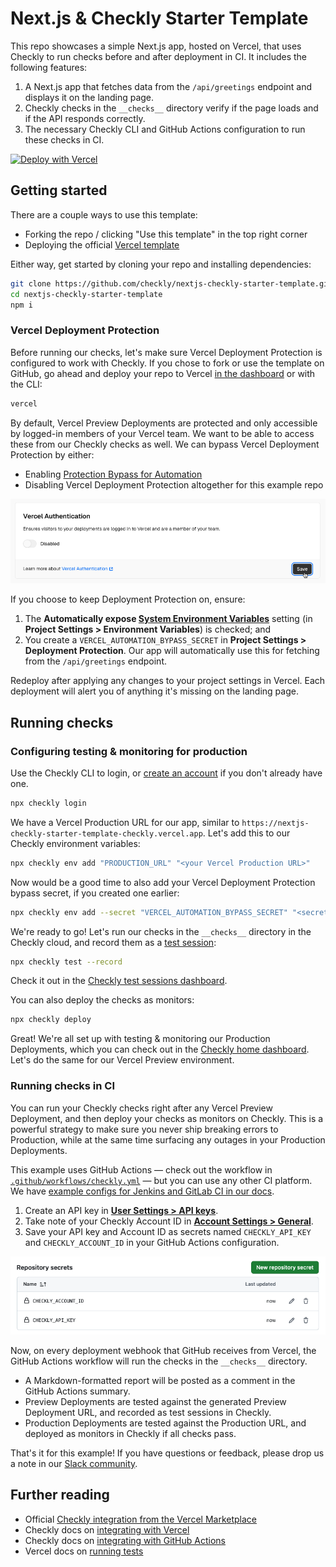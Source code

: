 # Next.js & Checkly Starter Template

This repo showcases a simple Next.js app, hosted on Vercel, that uses Checkly to run checks before and after deployment in CI. It includes the following features:

1. A Next.js app that fetches data from the `/api/greetings` endpoint and displays it on the landing page.
2. Checkly checks in the `__checks__` directory verify if the page loads and if the API responds correctly.
3. The necessary Checkly CLI and GitHub Actions configuration to run these checks in CI.

[![Deploy with Vercel](https://vercel.com/button)](https://vercel.com/new/clone?repository-url=https%3A%2F%2Fgithub.com%2Fcheckly%2Fnextjs-checkly-starter-template)

## Getting started

There are a couple ways to use this template:

- Forking the repo / clicking "Use this template" in the top right corner
- Deploying the official [Vercel template](https://vercel.com/templates/Next.js/nextjs-checkly)

Either way, get started by cloning your repo and installing dependencies:

```bash
git clone https://github.com/checkly/nextjs-checkly-starter-template.git # replace with your repo link
cd nextjs-checkly-starter-template
npm i
```

### Vercel Deployment Protection

Before running our checks, let's make sure Vercel Deployment Protection is configured to work with Checkly. If you chose to fork or use the template on GitHub, go ahead and deploy your repo to Vercel [in the dashboard](https://vercel.com/new) or with the CLI:

```bash
vercel
```

By default, Vercel Preview Deployments are protected and only accessible by logged-in members of your Vercel team. We want to be able to access these from our Checkly checks as well. We can bypass Vercel Deployment Protection by either:

- Enabling [Protection Bypass for Automation](https://vercel.com/docs/deployment-protection/methods-to-bypass-deployment-protection/protection-bypass-automation)
- Disabling Vercel Deployment Protection altogether for this example repo

![Disable Vercel Deployment Protection](assets/vercel_deployment_protection.png)

If you choose to keep Deployment Protection on, ensure:

1. The **Automatically expose [System Environment Variables](https://vercel.com/docs/environment-variables/system-environment-variables)** setting (in **Project Settings > Environment Variables**) is checked; and
2. You create a `VERCEL_AUTOMATION_BYPASS_SECRET` in **Project Settings > Deployment Protection**. Our app will automatically use this for fetching from the `/api/greetings` endpoint.

Redeploy after applying any changes to your project settings in Vercel. Each deployment will alert you of anything it's missing on the landing page.

## Running checks

### Configuring testing & monitoring for production

Use the Checkly CLI to login, or [create an account](https://app.checklyhq.com/signup) if you don't already have one.

```bash
npx checkly login
```

We have a Vercel Production URL for our app, similar to `https://nextjs-checkly-starter-template-checkly.vercel.app`. Let's add this to our Checkly environment variables:

```bash
npx checkly env add "PRODUCTION_URL" "<your Vercel Production URL>"
```

Now would be a good time to also add your Vercel Deployment Protection bypass secret, if you created one earlier:

```bash
npx checkly env add --secret "VERCEL_AUTOMATION_BYPASS_SECRET" "<secret>"
```

We're ready to go! Let's run our checks in the `__checks__` directory in the Checkly cloud, and record them as a [test session](https://checklyhq.com/docs/testing/#test-sessions):

```bash
npx checkly test --record
```

Check it out in the [Checkly test sessions dashboard](https://app.checklyhq.com/test-sessions).

You can also deploy the checks as monitors:

```bash
npx checkly deploy
```

Great! We're all set up with testing & monitoring our Production Deployments, which you can check out in the [Checkly home dashboard](https://app.checklyhq.com). Let's do the same for our Vercel Preview environment.

### Running checks in CI

You can run your Checkly checks right after any Vercel Preview Deployment, and then deploy your checks as monitors on Checkly. This is a powerful strategy to make sure you never ship breaking errors to Production, while at the same time surfacing any outages in your Production Deployments.

This example uses GitHub Actions — check out the workflow in [`.github/workflows/checkly.yml`](/.github/workflows/checkly.yml) — but you can use any other CI platform. We have [example configs for Jenkins and GitLab CI in our docs](https://checklyhq.com/docs/cicd).

1. Create an API key in [**User Settings > API keys**](https://app.checklyhq.com/settings/user/api-keys).
2. Take note of your Checkly Account ID in [**Account Settings > General**](https://app.checklyhq.com/settings/account/general).
3. Save your API key and Account ID as secrets named `CHECKLY_API_KEY` and `CHECKLY_ACCOUNT_ID` in your GitHub Actions configuration.

![GitHub Actions Secret Page](assets/gh_actions_secrets.png)

Now, on every deployment webhook that GitHub receives from Vercel, the GitHub Actions workflow will run the checks in the `__checks__` directory.

- A Markdown-formatted report will be posted as a comment in the GitHub Actions summary.
- Preview Deployments are tested against the generated Preview Deployment URL, and recorded as test sessions in Checkly.
- Production Deployments are tested against the Production URL, and deployed as monitors in Checkly if all checks pass.

That's it for this example! If you have questions or feedback, please drop us a note in our [Slack community](https://checklyhq.com/slack).

## Further reading

- Official [Checkly integration from the Vercel Marketplace](https://vercel.com/integrations/checkly)
- Checkly docs on [integrating with Vercel](https://checklyhq.com/docs/cicd/vercel)
- Checkly docs on [integrating with GitHub Actions](https://checklyhq.com/docs/cicd/github-actions)
- Vercel docs on [running tests](https://vercel.com/guides/how-can-i-run-end-to-end-tests-after-my-vercel-preview-deployment)

